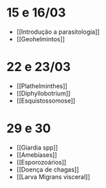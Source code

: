 # 15 e 16/03
+ [[Introdução a parasitologia]]
+ [[Geohelmintos]]

# 22 e 23/03
+ [[Plathelminthes]]
+ [[Diphyllobotrium]]
+ [[Esquistossomose]]

# 29 e 30
+ [[Giardia spp]]
+ [[Amebíases]]
+ [[Esporozoários]]
+ [[Doença de chagas]]
+ [[Larva Migrans visceral]]
